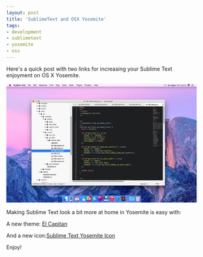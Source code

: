 ```yaml
---
layout: post
title: 'SublimeText and OSX Yosemite'
tags:
- development
- sublimetext
- yosemite
- osx
---
```


Here's a quick post with two links for increasing your Sublime Text enjoyment on OS X Yosemite.

![Sublime Text on Yosemite][1]

Making Sublime Text look a bit more at home in Yosemite is easy with:

A new theme: [El Capitan][2]

And a new icon:[Sublime Text Yosemite Icon][3]

Enjoy!

 [1]: /public/post-images/2014/STYosemite.jpg
 [2]: https://sublime.wbond.net/packages/Theme%20-%20El%20Capitan
 [3]: https://dribbble.com/shots/1582459-Sublime-Text-Icon-for-Yosemite